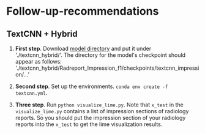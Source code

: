 # Follow-up-recommendations

## TextCNN + Hybrid

1. **First step**. Download [model directory](https://drive.google.com/drive/folders/13-Z3LSTABo1o18RnE0jbIkrzIexn_K7W?usp=drive_link) and put it under './textcnn_hybrid/'. The directory for the model's checkpoint should appear as follows: './textcnn_hybrid/Radreport_Impression_f1/checkpoints/textcnn_impression/...'

2. **Second step**. Set up the environments. `conda env create -f textcnn.yml`.

3. **Three step**. Run `python visualize_lime.py`. Note that `x_test` in the `visualize_lime.py` contains a list of impression sections of radiology reports. So you should put the impression section of your radiology reports into the `x_test` to get the lime visualization results.